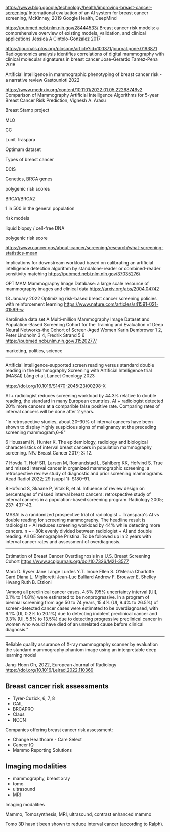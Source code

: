 https://www.blog.google/technology/health/improving-breast-cancer-screening/
International evaluation of an AI system for breast cancer screening, McKinney, 2019
Google Health, DeepMind

https://pubmed.ncbi.nlm.nih.gov/28444533/
Breast cancer risk models: a comprehensive overview of existing models, validation, and clinical applications
Jessica A Cintolo-Gonzalez
2017


https://journals.plos.org/plosone/article?id=10.1371/journal.pone.0193871
Radiogenomics analysis identifies correlations of digital mammography with clinical molecular signatures in breast cancer
Jose-Gerardo Tamez-Pena
2018

Artificial Intelligence in mammographic phenotyping of breast cancer risk - a narrative review Gastounioti 2022


https://www.medrxiv.org/content/10.1101/2022.01.05.22268746v2
Comparison of Mammography Artificial Intelligence Algorithms for 5-year Breast Cancer Risk Prediction, Vignesh A. Arasu



Breast Stamp project

MLO

CC

Lunit
Traspara

Optimam dataset


Types of breast cancer

DCIS

Genetics, BRCA genes

polygenic risk scores


BRCA1/BRCA2

1 in 500 in the general population

risk models

liquid biopsy / cell-free DNA

polygenic risk score


https://www.cancer.gov/about-cancer/screening/research/what-screening-statistics-mean


Implications for downstream workload based on calibrating an artificial intelligence detection algorithm by standalone-reader or combined-reader sensitivity matching
https://pubmed.ncbi.nlm.nih.gov/37035276/


OPTIMAM Mammography Image Database: a large scale resource of mammography images and clinical data
https://arxiv.org/abs/2004.04742


13 January 2022
Optimizing risk-based breast cancer screening policies with reinforcement learning
https://www.nature.com/articles/s41591-021-01599-w


Karolinska data set
A Multi-million Mammography Image Dataset and Population-Based Screening Cohort for the Training and Evaluation of Deep Neural Networks-the Cohort of Screen-Aged Women
Karin Dembrower 1 2, Peter Lindholm 3 4, Fredrik Strand 5 6
https://pubmed.ncbi.nlm.nih.gov/31520277/





marketing, politics, science


----
Artificial intelligence-supported screen reading versus
standard double reading in the Mammography Screening
with Artificial Intelligence trial (MASAI)
Lång et al, Lancet Oncology 2023

https://doi.org/10.1016/S1470-2045(23)00298-X

AI + radiologist reduces screening workload by 44.3% relative to double reading, the standard in many European countries. AI + radiologist detected 20% more cancers at a comparible false positive rate. Comparing rates of interval cancers will be done after 2 years.

"In retrospective studies, about 20–30% of interval cancers have been shown to display highly suspicious signs of malignancy at the preceding screening mammogram,6–8"

6 Houssami N, Hunter K. The epidemiology, radiology and biological
characteristics of interval breast cancers in population
mammography screening. NPJ Breast Cancer 2017; 3: 12.

7 Hovda T, Hoff SR, Larsen M, Romundstad L, Sahlberg KK,
Hofvind S. True and missed interval cancer in organized
mammographic screening: a retrospective review study of diagnostic
and prior screening mammograms. Acad Radiol 2022;
29 (suppl 1): S180–91.

8 Hofvind S, Skaane P, Vitak B, et al. Influence of review design on
percentages of missed interval breast cancers: retrospective study of
interval cancers in a population-based screening program. Radiology
2005; 237: 437–43.

MASAI is a randomized prospective trial of radiologist + Transpara's AI vs double reading for screening mammography. The headline result is radiologist + AI reduces screening workload by 44% while detecting more cancers. n ~= 80k evenly divided between radiologist + AI and double reading. All GE Senographe Pristina. To be followed up in 2 years with interval cancer rates and assessment of overdiagnosis.

----

Estimation of Breast Cancer Overdiagnosis in a U.S. Breast Screening Cohort
https://www.acpjournals.org/doi/10.7326/M21-3577

Marc D. Ryser
Jane Lange
Lurdes Y.T. Inoue
Ellen S. O’Meara
Charlotte Gard
Diana L. Miglioretti
Jean-Luc Bulliard
Andrew F. Brouwer
E. Shelley Hwang
Ruth B. Etzioni

"Among all preclinical cancer cases, 4.5% (95% uncertainty interval [UI], 0.1% to 14.8%) were estimated to be nonprogressive. In a program of biennial screening from age 50 to 74 years, 15.4% (UI, 9.4% to 26.5%) of screen-detected cancer cases were estimated to be overdiagnosed, with 6.1% (UI, 0.2% to 20.1%) due to detecting indolent preclinical cancer and 9.3% (UI, 5.5% to 13.5%) due to detecting progressive preclinical cancer in women who would have died of an unrelated cause before clinical diagnosis."

----

Reliable quality assurance of X-ray mammography scanner by evaluation the standard mammography phantom image using an interpretable deep learning model

Jang-Hoon Oh, 2022, European Journal of Radiology
https://doi.org/10.1016/j.ejrad.2022.110369



## Breast cancer risk assessments

- Tyrer-Cuzick, 6, 7, 8
- GAIL
- BRCAPRO
- Claus
- NCCN

Companies offering breast cancer risk assessment:

- Change Healthcare - Care Select
- Cancer IQ
- Mammo Reporting Solutions


## Imaging modalities

- mammography, breast xray
- tomo
- ultrasound
- MRI

Imaging modalities

Mammo, Tomosynthesis, MRI, ultrasound, contrast enhanced mammo

Tomo 3D hasn't been shown to reduce interval cancer (according to Ralph).
